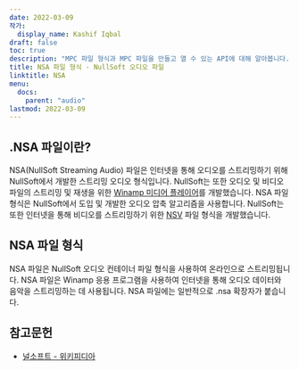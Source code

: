 ```yaml
---
date: 2022-03-09
작가:
  display_name: Kashif Iqbal
draft: false
toc: true
description: "MPC 파일 형식과 MPC 파일을 만들고 열 수 있는 API에 대해 알아봅니다."
title: NSA 파일 형식 - NullSoft 오디오 파일
linktitle: NSA
menu:
  docs:
    parent: "audio"
lastmod: 2022-03-09
---
```


## .NSA 파일이란?

NSA(NullSoft Streaming Audio) 파일은 인터넷을 통해 오디오를 스트리밍하기 위해 NullSoft에서 개발한 스트리밍 오디오 형식입니다. NullSoft는 또한 오디오 및 비디오 파일의 스트리밍 및 재생을 위한 [Winamp 미디어 플레이어](https://www.winamp.com/)를 개발했습니다. NSA 파일 형식은 NullSoft에서 도입 및 개발한 오디오 압축 알고리즘을 사용합니다. NullSoft는 또한 인터넷을 통해 비디오를 스트리밍하기 위한 [NSV](/ko/video/nsv/) 파일 형식을 개발했습니다.

## NSA 파일 형식

NSA 파일은 NullSoft 오디오 컨테이너 파일 형식을 사용하여 온라인으로 스트리밍됩니다. NSA 파일은 Winamp 응용 프로그램을 사용하여 인터넷을 통해 오디오 데이터와 음악을 스트리밍하는 데 사용됩니다. NSA 파일에는 일반적으로 .nsa 확장자가 붙습니다.

## 참고문헌

* [널소프트 - 위키피디아](https://en.wikipedia.org/wiki/Nullsoft)

